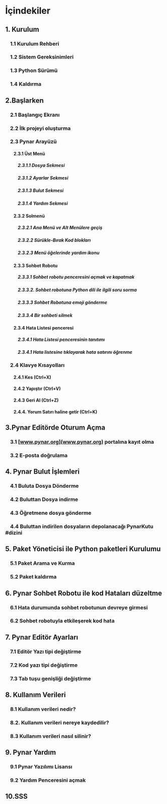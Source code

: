 # İçindekiler

## 1. Kurulum

### &nbsp;&nbsp;&nbsp;&nbsp;1.1 Kurulum Rehberi

### &nbsp;&nbsp;&nbsp;&nbsp;1.2 Sistem Gereksinimleri

### &nbsp;&nbsp;&nbsp;&nbsp;1.3 Python Sürümü

### &nbsp;&nbsp;&nbsp;&nbsp;1.4 Kaldırma

## 2.Başlarken

### &nbsp;&nbsp;&nbsp;&nbsp;2.1 Başlangıç Ekranı

### &nbsp;&nbsp;&nbsp;&nbsp;2.2 İlk projeyi oluşturma

### &nbsp;&nbsp;&nbsp;&nbsp;2.3 Pynar Arayüzü

#### &nbsp;&nbsp;&nbsp;&nbsp;&nbsp;&nbsp;&nbsp;&nbsp;2.3.1 Üst Menü

##### &nbsp;&nbsp;&nbsp;&nbsp;&nbsp;&nbsp;&nbsp;&nbsp;&nbsp;&nbsp;&nbsp;&nbsp;2.3.1.1 Dosya Sekmesi

##### &nbsp;&nbsp;&nbsp;&nbsp;&nbsp;&nbsp;&nbsp;&nbsp;&nbsp;&nbsp;&nbsp;&nbsp;2.3.1.2 Ayarlar Sekmesi

##### &nbsp;&nbsp;&nbsp;&nbsp;&nbsp;&nbsp;&nbsp;&nbsp;&nbsp;&nbsp;&nbsp;&nbsp;2.3.1.3 Bulut Sekmesi

##### &nbsp;&nbsp;&nbsp;&nbsp;&nbsp;&nbsp;&nbsp;&nbsp;&nbsp;&nbsp;&nbsp;&nbsp;2.3.1.4 Yardım Sekmesi

#### &nbsp;&nbsp;&nbsp;&nbsp;&nbsp;&nbsp;&nbsp;&nbsp;2.3.2 Solmenü

##### &nbsp;&nbsp;&nbsp;&nbsp;&nbsp;&nbsp;&nbsp;&nbsp;&nbsp;&nbsp;&nbsp;&nbsp;2.3.2.1 Ana Menü ve Alt Menülere geçiş

##### &nbsp;&nbsp;&nbsp;&nbsp;&nbsp;&nbsp;&nbsp;&nbsp;&nbsp;&nbsp;&nbsp;&nbsp;2.3.2.2 Sürükle-Bırak Kod blokları

##### &nbsp;&nbsp;&nbsp;&nbsp;&nbsp;&nbsp;&nbsp;&nbsp;&nbsp;&nbsp;&nbsp;&nbsp;2.3.2.3 Menü öğelerinde yardım ikonu

#### &nbsp;&nbsp;&nbsp;&nbsp;&nbsp;&nbsp;&nbsp;&nbsp;2.3.3 Sohbet Robotu

##### &nbsp;&nbsp;&nbsp;&nbsp;&nbsp;&nbsp;&nbsp;&nbsp;&nbsp;&nbsp;&nbsp;&nbsp;2.3.3.1 Sohbet robotu penceresini açmak ve kapatmak

##### &nbsp;&nbsp;&nbsp;&nbsp;&nbsp;&nbsp;&nbsp;&nbsp;&nbsp;&nbsp;&nbsp;&nbsp;2.3.3.2. Sohbet robotuna Python dili ile ilgili soru sorma

##### &nbsp;&nbsp;&nbsp;&nbsp;&nbsp;&nbsp;&nbsp;&nbsp;&nbsp;&nbsp;&nbsp;&nbsp;2.3.3.3 Sohbet Robotuna emoji gönderme

##### &nbsp;&nbsp;&nbsp;&nbsp;&nbsp;&nbsp;&nbsp;&nbsp;&nbsp;&nbsp;&nbsp;&nbsp;2.3.3.4 Bir sohbeti silmek

#### &nbsp;&nbsp;&nbsp;&nbsp;&nbsp;&nbsp;&nbsp;&nbsp;2.3.4 Hata Listesi penceresi

##### &nbsp;&nbsp;&nbsp;&nbsp;&nbsp;&nbsp;&nbsp;&nbsp;&nbsp;&nbsp;&nbsp;&nbsp;2.3.4.1 Hata Listesi penceresinin tanıtımı

##### &nbsp;&nbsp;&nbsp;&nbsp;&nbsp;&nbsp;&nbsp;&nbsp;&nbsp;&nbsp;&nbsp;&nbsp;2.3.4.1 Hata listesine tıklayarak hata satırını öğrenme

### &nbsp;&nbsp;&nbsp;&nbsp;2.4 Klavye Kısayolları

#### &nbsp;&nbsp;&nbsp;&nbsp;&nbsp;&nbsp;&nbsp;&nbsp;2.4.1 Kes (Ctrl+X)

#### &nbsp;&nbsp;&nbsp;&nbsp;&nbsp;&nbsp;&nbsp;&nbsp;2.4.2 Yapıştır (Ctrl+V)

#### &nbsp;&nbsp;&nbsp;&nbsp;&nbsp;&nbsp;&nbsp;&nbsp;2.4.3 Geri Al (Ctrl+Z)

#### &nbsp;&nbsp;&nbsp;&nbsp;&nbsp;&nbsp;&nbsp;&nbsp;2.4.4. Yorum Satırı haline getir (Ctrl+K)

## 3.Pynar Editörde Oturum Açma

### &nbsp;&nbsp;&nbsp;&nbsp;3.1 [www.pynar.org](www.pynar.org) portalına kayıt olma

### &nbsp;&nbsp;&nbsp;&nbsp;3.2 E-posta doğrulama

## 4. Pynar Bulut İşlemleri

### &nbsp;&nbsp;&nbsp;&nbsp;4.1 Buluta Dosya Dönderme

### &nbsp;&nbsp;&nbsp;&nbsp;4.2 Buluttan Dosya indirme

### &nbsp;&nbsp;&nbsp;&nbsp;4.3 Öğretmene dosya gönderme

### &nbsp;&nbsp;&nbsp;&nbsp;4.4 Buluttan indirilen dosyaların depolanacağı PynarKutu #dizini

## 5. Paket Yöneticisi ile Python paketleri Kurulumu

### &nbsp;&nbsp;&nbsp;&nbsp;5.1 Paket Arama ve Kurma

### &nbsp;&nbsp;&nbsp;&nbsp;5.2 Paket kaldırma

## 6. Pynar Sohbet Robotu ile kod Hataları düzeltme

### &nbsp;&nbsp;&nbsp;&nbsp;6.1 Hata durumunda sohbet robotunun devreye girmesi

### &nbsp;&nbsp;&nbsp;&nbsp;6.2 Sohbet robotuyla etkileşerek kod hata

## 7. Pynar Editör Ayarları

### &nbsp;&nbsp;&nbsp;&nbsp;7.1 Editör Yazı tipi değiştirme

### &nbsp;&nbsp;&nbsp;&nbsp;7.2 Kod yazı tipi değiştirme

### &nbsp;&nbsp;&nbsp;&nbsp;7.3 Tab tuşu genişliği değiştirme

## 8. Kullanım Verileri

### &nbsp;&nbsp;&nbsp;&nbsp;8.1 Kullanım verileri nedir?

### &nbsp;&nbsp;&nbsp;&nbsp;8.2. Kullanım verileri nereye kaydedilir?

### &nbsp;&nbsp;&nbsp;&nbsp;8.3 Kullanım verileri nasıl silinir?

## 9. Pynar Yardım

### &nbsp;&nbsp;&nbsp;&nbsp;9.1 Pynar Yazılımı Lisansı

### &nbsp;&nbsp;&nbsp;&nbsp;9.2 Yardım Penceresini açmak

## 10.SSS
